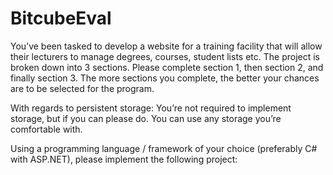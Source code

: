 # BitcubeEval

You’ve been tasked to develop a website for a training facility that will allow their lecturers to manage degrees, courses, student lists etc. The project is broken down into 3 sections. Please complete section 1, then section 2, and finally section 3. The more sections you complete, the better your chances are to be selected for the program.  
  
With regards to persistent storage: You’re not required to implement storage, but if you can please do. You can use any storage you’re comfortable with.

Using a programming language / framework of your choice (preferably C# with ASP.NET), please implement the following project: 
